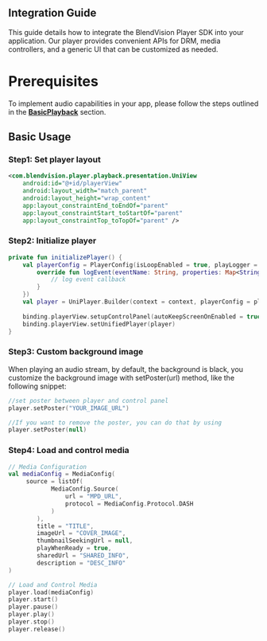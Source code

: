 ## Integration Guide

This guide details how to integrate the BlendVision Player SDK into your application. Our player provides convenient APIs for DRM, media controllers, and a generic UI that can be customized as needed.

# Prerequisites

To implement audio capabilities in your app, please follow the steps outlined in the [**BasicPlayback**](https://github.com/BlendVision/Android-Player-SDK/tree/main/BasicPlayback) section.

## Basic Usage

### Step1: Set player layout
```xml
<com.blendvision.player.playback.presentation.UniView
    android:id="@+id/playerView"
    android:layout_width="match_parent"
    android:layout_height="wrap_content"
    app:layout_constraintEnd_toEndOf="parent"
    app:layout_constraintStart_toStartOf="parent"
    app:layout_constraintTop_toTopOf="parent" />
```
### Step2: Initialize player

```kotlin
private fun initializePlayer() {
    val playerConfig = PlayerConfig(isLoopEnabled = true, playLogger = object : PlayLogger {
        override fun logEvent(eventName: String, properties: Map<String, Any>) {
            // log event callback
        }
    })
    val player = UniPlayer.Builder(context = context, playerConfig = playerConfig).build()
    
    binding.playerView.setupControlPanel(autoKeepScreenOnEnabled = true, defaultPanelType = PanelType.EMBEDDED, disableControlPanel = null)
    binding.playerView.setUnifiedPlayer(player)
}
```

### Step3: Custom background image
When playing an audio stream, by default, the background is black, you customize the background image with setPoster(url) method, like the following snippet:

```kotlin
//set poster between player and control panel
player.setPoster("YOUR_IMAGE_URL")

//If you want to remove the poster, you can do that by using
player.setPoster(null)
```

### Step4: Load and control media
```kotlin
// Media Configuration
val mediaConfig = MediaConfig(
     source = listOf(
            MediaConfig.Source(
                url = "MPD_URL",
                protocol = MediaConfig.Protocol.DASH
            )
        ),
        title = "TITLE",
        imageUrl = "COVER_IMAGE",
        thumbnailSeekingUrl = null,
        playWhenReady = true,
        sharedUrl = "SHARED_INFO",
        description = "DESC_INFO"
)

// Load and Control Media
player.load(mediaConfig)
player.start()
player.pause()
player.play()
player.stop()
player.release()
```
